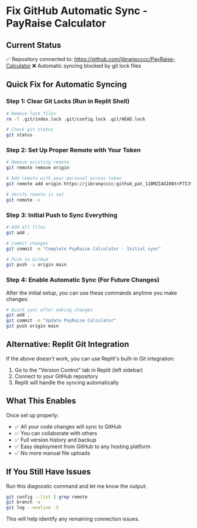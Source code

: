 # Fix GitHub Automatic Sync - PayRaise Calculator

## Current Status
✅ Repository connected to: https://github.com/jibranpcccc/PayRaise-Calculator
❌ Automatic syncing blocked by git lock files

## Quick Fix for Automatic Syncing

### Step 1: Clear Git Locks (Run in Replit Shell)
```bash
# Remove lock files
rm -f .git/index.lock .git/config.lock .git/HEAD.lock

# Check git status
git status
```

### Step 2: Set Up Proper Remote with Your Token
```bash
# Remove existing remote
git remote remove origin

# Add remote with your personal access token
git remote add origin https://jibranpcccc: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@github.com/jibranpcccc/PayRaise-Calculator.git

# Verify remote is set
git remote -v
```

### Step 3: Initial Push to Sync Everything
```bash
# Add all files
git add .

# Commit changes
git commit -m "Complete PayRaise Calculator - Initial sync"

# Push to GitHub
git push -u origin main
```

### Step 4: Enable Automatic Sync (For Future Changes)
After the initial setup, you can use these commands anytime you make changes:

```bash
# Quick sync after making changes
git add .
git commit -m "Update PayRaise Calculator"
git push origin main
```

## Alternative: Replit Git Integration

If the above doesn't work, you can use Replit's built-in Git integration:

1. Go to the "Version Control" tab in Replit (left sidebar)
2. Connect to your GitHub repository
3. Replit will handle the syncing automatically

## What This Enables

Once set up properly:
- ✅ All your code changes will sync to GitHub
- ✅ You can collaborate with others
- ✅ Full version history and backup
- ✅ Easy deployment from GitHub to any hosting platform
- ✅ No more manual file uploads

## If You Still Have Issues

Run this diagnostic command and let me know the output:
```bash
git config --list | grep remote
git branch -a
git log --oneline -5
```

This will help identify any remaining connection issues.